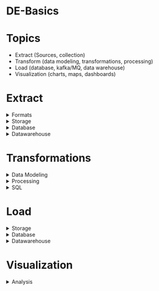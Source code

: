 # DE-Basics

# Topics
- Extract (Sources, collection)
- Transform (data modeling, transformations, processing)
- Load (database, kafka/MQ, data warehouse)
- Visualization (charts, maps, dashboards)


# Extract
  
 <details>
  <summary>Formats</summary>

- Json
- CSV
- Text
- Parquey
- ORC
- Avro
- YAML
- Gzip
- Tar
- XML
  
</details>
  
<details>
  <summary>Storage</summary>
  
- Local Disk
  - [Read file contents from localdisk](https://github.com/prakhyatkarri/read-file-localdisk-python/blob/main/read-file-from-localdisk.ipynb)
- AWS S3 
  - [Read file from S3 using Python](https://github.com/prakhyatkarri/read-s3-python/blob/main/read-files-from-s3.ipynb)
- Azure ADLS
  - [Read Azure ML Open Dataset using Python](https://github.com/prakhyatkarri/read-azure-adls-python/blob/main/read-files-from-adls-python.ipynb)
- GCP Cloud Storage
  - [Download file from Google Cloud Storage and read contents using Python](https://github.com/prakhyatkarri/read-gcp-storage-python/blob/main/read-file-from-gcp-storage.ipynb)
- HDFS
  
</details>

<details>
  <summary>Database</summary>
  
- PostgreSQL
  - [CRUD Operations on Postgres using Python](https://github.com/prakhyatkarri/postgres-python/blob/main/crud-on-postgres-with-python.ipynb)
- MySQL
  - [CRUD Operations on MySQL using Python](https://github.com/prakhyatkarri/mysql-python/blob/main/crud-on-mysql-with-python.ipynb)
- Mongo
  - [CRUD Operations on Mongo using Python](https://github.com/prakhyatkarri/mongo-python/blob/main/crud-on-mongo-with-python.ipynb)
- Kafka
  - [Produce and Consume messages to/from Kafka using Python](https://github.com/prakhyatkarri/kafka-python/blob/main/kafka-with-python.ipynb)
- SQL Server
  - [CRUD Operations on SQL Server using Python](https://github.com/prakhyatkarri/sql-server-python/blob/main/crud-on-sql-server-with-python.ipynb)
- Oracle
- RDS
- Cosmos
- Cassandra
- Yugabyte
- Redis
  - [Set/Get Operations on Redis using Python](https://github.com/prakhyatkarri/redis-python/blob/main/set-get-on-redis-with-python.ipynb)
- Hive
- HBase
- Neo4j
- Amazon Neptune
- DynamoDB
- BigTable
- CouchDB
- CockroachDB
- ElastiSearch
- MariaDB
- Aurora
  
</details>

<details>
  <summary>Datawarehouse</summary>
  
- Snowflake
- Redshift
- BigQuery
- Synapse
  
</details>
  
# Transformations

<details>
  <summary>Data Modeling</summary>
  
- Schema modeling 
  - [Book a Taxi Data Model](https://github.com/prakhyatkarri/book-a-taxi-data-modeling/README.md)
- Star Schema 
  - [Orders Star Schema](https://github.com/prakhyatkarri/orders-star-schema)
- Snowflake Schema 
- Facts
- Dimensions
- Slowly chaning dimension (SCD) Type 1
- Slowly chaning dimension (SCD) Type 2
- Slowly chaning dimension (SCD) Type 3
  
</details>
  
<details>
  <summary>Processing</summary>
  
- Spark
- Spark Streaming
- Stream analytics
- Kinesis Data analytics
- Kinesis firehose
- Flink
- Pandas
- AWS Lambda
- Azure Function app
- Cloud Functions
- Databricks
- Airflow
- Azure Data Factory
- AWS Glue
- Glue Catalog
- Dbt
  
</details>
  
<details>
  <summary>SQL</summary>
  
- CRUD
- Joins
- Sum
- Count
- Group by
- Having by
- Window
- Rank
- With (CTE)
  
</details>
  
# Load

<details>
  <summary>Storage</summary>
  
- Local Disk
- AWS S3
- Azure ADLS
- GCP Cloud Storage
- HDFS
  
</details>
  
<details>
  <summary>Database</summary>
  
- PostgreSQL
  - [CRUD Operations on Postgres using Python](https://github.com/prakhyatkarri/postgres-python/blob/main/crud-on-postgres-with-python.ipynb)
- MySQL
  - [CRUD Operations on MySQL using Python](https://github.com/prakhyatkarri/mysql-python/blob/main/crud-on-mysql-with-python.ipynb)
- Mongo
  - [CRUD Operations on Mongo using Python](https://github.com/prakhyatkarri/mongo-python/blob/main/crud-on-mongo-with-python.ipynb)
- Kafka
  - [Produce and Consume messages to/from Kafka using Python](https://github.com/prakhyatkarri/kafka-python/blob/main/kafka-with-python.ipynb)
- SQL Server
  - [CRUD Operations on SQL Server using Python](https://github.com/prakhyatkarri/sql-server-python/blob/main/crud-on-sql-server-with-python.ipynb)
- Oracle
- RDS
- Cosmos
- Cassandra
- Yugabyte
- Redis
  - [Set/Get Operations on Redis using Python](https://github.com/prakhyatkarri/redis-python/blob/main/set-get-on-redis-with-python.ipynb)
- Hive
- HBase
- Neo4j
- Amazon Neptune
- DynamoDB
- BigTable
- CouchDB
- CockroachDB
- ElastiSearch
- MariaDB
- Aurora
  
</details>

<details>
  <summary>Datawarehouse</summary>
  
- Snowflake
- Redshift
- BigQuery
- Synapse
  
</details>
  
# Visualization

<details>
  <summary>Analysis</summary>
  
- Power BI
- AWS Quicksight
- Athena
- Presto
- Tableau
- Elastisearch
- Kabana
- Jupyter
- Python Viz tools
- Databricks Viz tools
- Bokeh
- Google Data studio
- Looker
  
</details>
